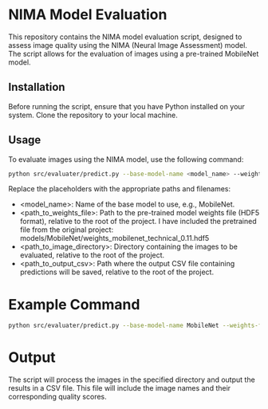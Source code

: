 # NIMA Model Evaluation

This repository contains the NIMA model evaluation script, designed to assess image quality using the NIMA (Neural Image Assessment) model. The script allows for the evaluation of images using a pre-trained MobileNet model.

## Installation

Before running the script, ensure that you have Python installed on your system. Clone the repository to your local machine.

## Usage

To evaluate images using the NIMA model, use the following command:

```bash
python src/evaluater/predict.py --base-model-name <model_name> --weights-file <path_to_weights_file> --image-source <path_to_image_directory> --predictions-file <path_to_output_csv>
```

Replace the placeholders with the appropriate paths and filenames:

- <model_name>: Name of the base model to use, e.g., MobileNet.
- <path_to_weights_file>: Path to the pre-trained model weights file (HDF5 format), relative to the root of the project. I have included the pretrained file from the original project: models/MobileNet/weights_mobilenet_technical_0.11.hdf5
- <path_to_image_directory>: Directory containing the images to be evaluated, relative to the root of the project.
- <path_to_output_csv>: Path where the output CSV file containing predictions will be saved, relative to the root of the project.

# Example Command

```bash
python src/evaluater/predict.py --base-model-name MobileNet --weights-file "models/MobileNet/weights_mobilenet_technical_0.11.hdf5" --image-source "src/tests/test_images" --predictions-file "results/test_results.csv"
```

# Output
The script will process the images in the specified directory and output the results in a CSV file. This file will include the image names and their corresponding quality scores.

